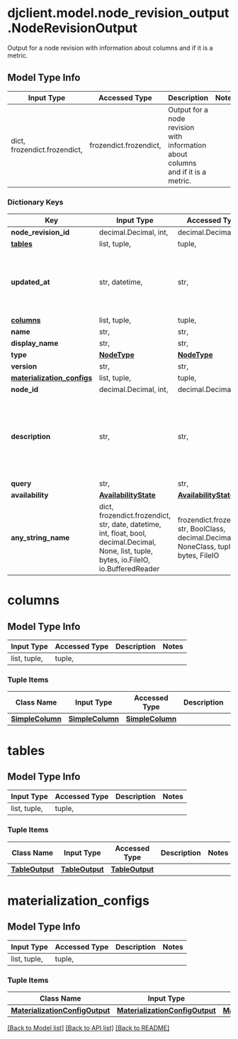 # djclient.model.node_revision_output.NodeRevisionOutput

Output for a node revision with information about columns and if it is a metric.

## Model Type Info
Input Type | Accessed Type | Description | Notes
------------ | ------------- | ------------- | -------------
dict, frozendict.frozendict,  | frozendict.frozendict,  | Output for a node revision with information about columns and if it is a metric. | 

### Dictionary Keys
Key | Input Type | Accessed Type | Description | Notes
------------ | ------------- | ------------- | ------------- | -------------
**node_revision_id** | decimal.Decimal, int,  | decimal.Decimal,  |  | 
**[tables](#tables)** | list, tuple,  | tuple,  |  | 
**updated_at** | str, datetime,  | str,  |  | value must conform to RFC-3339 date-time
**[columns](#columns)** | list, tuple,  | tuple,  |  | 
**name** | str,  | str,  |  | 
**display_name** | str,  | str,  |  | 
**type** | [**NodeType**](NodeType.md) | [**NodeType**](NodeType.md) |  | 
**version** | str,  | str,  |  | 
**[materialization_configs](#materialization_configs)** | list, tuple,  | tuple,  |  | 
**node_id** | decimal.Decimal, int,  | decimal.Decimal,  |  | 
**description** | str,  | str,  |  | [optional] if omitted the server will use the default value of ""
**query** | str,  | str,  |  | [optional] 
**availability** | [**AvailabilityState**](AvailabilityState.md) | [**AvailabilityState**](AvailabilityState.md) |  | [optional] 
**any_string_name** | dict, frozendict.frozendict, str, date, datetime, int, float, bool, decimal.Decimal, None, list, tuple, bytes, io.FileIO, io.BufferedReader | frozendict.frozendict, str, BoolClass, decimal.Decimal, NoneClass, tuple, bytes, FileIO | any string name can be used but the value must be the correct type | [optional]

# columns

## Model Type Info
Input Type | Accessed Type | Description | Notes
------------ | ------------- | ------------- | -------------
list, tuple,  | tuple,  |  | 

### Tuple Items
Class Name | Input Type | Accessed Type | Description | Notes
------------- | ------------- | ------------- | ------------- | -------------
[**SimpleColumn**](SimpleColumn.md) | [**SimpleColumn**](SimpleColumn.md) | [**SimpleColumn**](SimpleColumn.md) |  | 

# tables

## Model Type Info
Input Type | Accessed Type | Description | Notes
------------ | ------------- | ------------- | -------------
list, tuple,  | tuple,  |  | 

### Tuple Items
Class Name | Input Type | Accessed Type | Description | Notes
------------- | ------------- | ------------- | ------------- | -------------
[**TableOutput**](TableOutput.md) | [**TableOutput**](TableOutput.md) | [**TableOutput**](TableOutput.md) |  | 

# materialization_configs

## Model Type Info
Input Type | Accessed Type | Description | Notes
------------ | ------------- | ------------- | -------------
list, tuple,  | tuple,  |  | 

### Tuple Items
Class Name | Input Type | Accessed Type | Description | Notes
------------- | ------------- | ------------- | ------------- | -------------
[**MaterializationConfigOutput**](MaterializationConfigOutput.md) | [**MaterializationConfigOutput**](MaterializationConfigOutput.md) | [**MaterializationConfigOutput**](MaterializationConfigOutput.md) |  | 

[[Back to Model list]](../../README.md#documentation-for-models) [[Back to API list]](../../README.md#documentation-for-api-endpoints) [[Back to README]](../../README.md)

